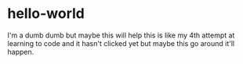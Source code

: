 # hello-world
I'm a dumb dumb but maybe this will help
this is like my 4th attempt at learning to code and it hasn't clicked yet but maybe this go around it'll happen.
